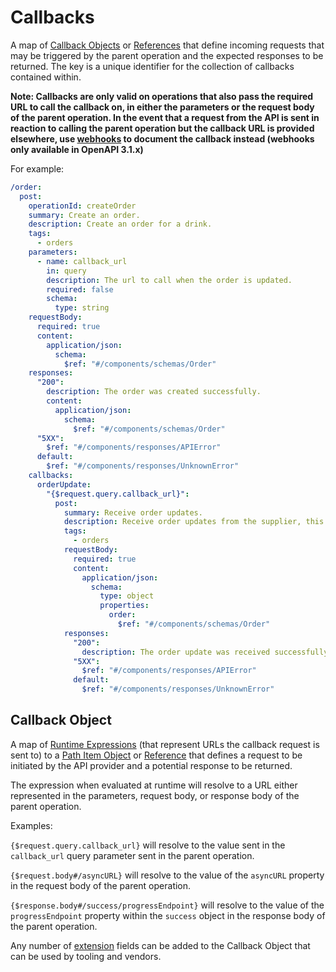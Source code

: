 # Callbacks

A map of [Callback Objects](/openapi/paths/operations/callbacks#callback-object) or [References](/openapi/references) that define incoming requests that may be triggered by the parent operation and the expected responses to be returned. The key is a unique identifier for the collection of callbacks contained within.

**Note: Callbacks are only valid on operations that also pass the required URL to call the callback on, in either the parameters or the request body of the parent operation. In the event that a request from the API is sent in reaction to calling the parent operation but the callback URL is provided elsewhere, use [webhooks](/openapi/webhooks) to document the callback instead (webhooks only available in OpenAPI 3.1.x)**

For example:

```yaml
/order:
  post:
    operationId: createOrder
    summary: Create an order.
    description: Create an order for a drink.
    tags:
      - orders
    parameters:
      - name: callback_url
        in: query
        description: The url to call when the order is updated.
        required: false
        schema:
          type: string
    requestBody:
      required: true
      content:
        application/json:
          schema:
            $ref: "#/components/schemas/Order"
    responses:
      "200":
        description: The order was created successfully.
        content:
          application/json:
            schema:
              $ref: "#/components/schemas/Order"
      "5XX":
        $ref: "#/components/responses/APIError"
      default:
        $ref: "#/components/responses/UnknownError"
    callbacks:
      orderUpdate:
        "{$request.query.callback_url}":
          post:
            summary: Receive order updates.
            description: Receive order updates from the supplier, this will be called whenever the status of an order changes.
            tags:
              - orders
            requestBody:
              required: true
              content:
                application/json:
                  schema:
                    type: object
                    properties:
                      order:
                        $ref: "#/components/schemas/Order"
            responses:
              "200":
                description: The order update was received successfully.
              "5XX":
                $ref: "#/components/responses/APIError"
              default:
                $ref: "#/components/responses/UnknownError"
```

## Callback Object

A map of [Runtime Expressions](/openapi/references#runtime-expression) (that represent URLs the callback request is sent to) to a [Path Item Object](/openapi/paths#path-item-object) or [Reference](/openapi/references) that defines a request to be initiated by the API provider and a potential response to be returned.

The expression when evaluated at runtime will resolve to a URL either represented in the parameters, request body, or response body of the parent operation.

Examples:

`{$request.query.callback_url}` will resolve to the value sent in the `callback_url` query parameter sent in the parent operation.

`{$request.body#/asyncURL}` will resolve to the value of the `asyncURL` property in the request body of the parent operation.

`{$response.body#/success/progressEndpoint}` will resolve to the value of the `progressEndpoint` property within the `success` object in the response body of the parent operation.

Any number of [extension](/openapi/extensions) fields can be added to the Callback Object that can be used by tooling and vendors.
